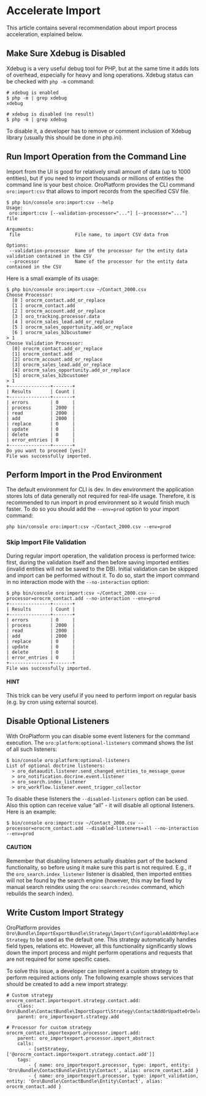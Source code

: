 <a id="index-0"></a>

# Accelerate Import

This article contains several recommendation about import process acceleration, explained below.

## Make Sure Xdebug is Disabled

Xdebug is a very useful debug tool for PHP, but at the same time it adds lots of overhead, especially for heavy and long
operations. Xdebug status can be checked with `php -m` command:

```none
# xdebug is enabled
$ php -m | grep xdebug
xdebug

# xdebug is disabled (no result)
$ php -m | grep xdebug
```

To disable it, a developer has to remove or comment inclusion of Xdebug library (usually this should be done in
php.ini).

## Run Import Operation from the Command Line

Import from the UI is good for relatively small amount of data (up to 1000 entities), but if you need to import thousands
or millions of entities the command line is your best choice. OroPlatform provides the CLI command `oro:import:csv`
that allows to import records from the specified CSV file.

```none
$ php bin/console oro:import:csv --help
Usage:
 oro:import:csv [--validation-processor="..."] [--processor="..."] file

Arguments:
 file                    File name, to import CSV data from

Options:
 --validation-processor  Name of the processor for the entity data validation contained in the CSV
 --processor             Name of the processor for the entity data contained in the CSV
```

Here is a small example of its usage:

```none
$ php bin/console oro:import:csv ~/Contact_2000.csv
Choose Processor:
  [0 ] orocrm_contact.add_or_replace
  [1 ] orocrm_contact.add
  [2 ] orocrm_account.add_or_replace
  [3 ] oro_tracking.processor.data
  [4 ] orocrm_sales_lead.add_or_replace
  [5 ] orocrm_sales_opportunity.add_or_replace
  [6 ] orocrm_sales_b2bcustomer
> 1
Choose Validation Processor:
  [0] orocrm_contact.add_or_replace
  [1] orocrm_contact.add
  [2] orocrm_account.add_or_replace
  [3] orocrm_sales_lead.add_or_replace
  [4] orocrm_sales_opportunity.add_or_replace
  [5] orocrm_sales_b2bcustomer
> 1
+---------------+-------+
| Results       | Count |
+---------------+-------+
| errors        | 0     |
| process       | 2000  |
| read          | 2000  |
| add           | 2000  |
| replace       | 0     |
| update        | 0     |
| delete        | 0     |
| error_entries | 0     |
+---------------+-------+
Do you want to proceed [yes]?
File was successfully imported.
```

## Perform Import in the Prod Environment

The default environment for CLI is dev. In dev environment the application stores lots of data generally not required for real-life usage.
Therefore, it is recommended to run import in prod environment so it would finish much faster. To do so you should add
the `--env=prod` option to your import command:

```none
php bin/console oro:import:csv ~/Contact_2000.csv --env=prod
```

### Skip Import File Validation

During regular import operation, the validation process is performed twice: first, during the validation itself and then
before saving imported entities (invalid entities will not be saved to the DB). Initial validation can be skipped and
import can be performed without it. To do so, start the import command in no interaction mode with the `--no-interaction` option:

```none
$ php bin/console oro:import:csv ~/Contact_2000.csv --processor=orocrm_contact.add --no-interaction --env=prod
+---------------+-------+
| Results       | Count |
+---------------+-------+
| errors        | 0     |
| process       | 2000  |
| read          | 2000  |
| add           | 2000  |
| replace       | 0     |
| update        | 0     |
| delete        | 0     |
| error_entries | 0     |
+---------------+-------+
File was successfully imported.
```

#### HINT
This trick can be very useful if you need to perform import on regular basis (e.g. by cron using external source).

## Disable Optional Listeners

With OroPlatform you can disable some event listeners for the command execution. The `oro:platform:optional-listeners`
command shows the list of all such listeners:

```none
$ bin/console oro:platform:optional-listeners
List of optional doctrine listeners:
  > oro_dataaudit.listener.send_changed_entities_to_message_queue
  > oro_notification.docrine.event.listener
  > oro_search.index_listener
  > oro_workflow.listener.event_trigger_collector
```

To disable these listeners the `--disabled-listeners` option can be used. Also this option can receive value “all” -
it will disable all optional listeners. Here is an example:

```none
$ bin/console oro:import:csv ~/Contact_2000.csv --processor=orocrm_contact.add --disabled-listeners=all --no-interaction --env=prod
```

#### CAUTION
Remember that disabling listeners actually disables part of the backend functionality, so before using it
make sure this part is not required. E.g., if the `oro_search.index_listener` listener is disabled, then
imported entities will not be found by the search engine (however, this may be fixed by manual search reindex
using the `oro:search:reindex` command, which rebuilds the search index).

## Write Custom Import Strategy

OroPlatform provides `Oro\Bundle\ImportExportBundle\Strategy\Import\ConfigurableAddOrReplaceStrategy`
to be used as the default one. This strategy automatically handles field types, relations etc.
However, all this functionality significantly slows down the import process and might perform
operations and requests that are not required for some specific cases.

To solve this issue, a developer can implement a custom strategy to perform required actions only.
The following example shows services that should be created to add a new import strategy:

```none
# Custom strategy
orocrm_contact.importexport.strategy.contact.add:
    class: Oro\Bundle\ContactBundle\ImportExport\Strategy\ContactAddOrUpadteOrDeleteStrategy
    parent: oro_importexport.strategy.add

# Processor for custom strategy
orocrm_contact.importexport.processor.import.add:
    parent: oro_importexport.processor.import_abstract
    calls:
        - [setStrategy, ['@orocrm_contact.importexport.strategy.contact.add']]
    tags:
        - { name: oro_importexport.processor, type: import, entity: 'Oro\Bundle\ContactBundle\Entity\Contact', alias: orocrm_contact.add }
        - { name: oro_importexport.processor, type: import_validation, entity: 'Oro\Bundle\ContactBundle\Entity\Contact', alias: orocrm_contact.add }
```
